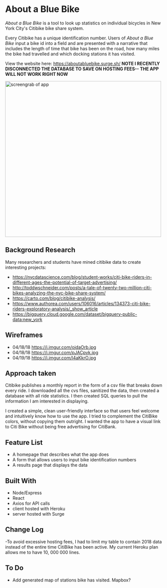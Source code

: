 # About a Blue Bike

_About a Blue Bike_ is a tool to look up statistics on individual bicycles in New York City's Citibike bike share system. 

Every Citibike has a unique identification number. Users of _About a Blue Bike_ input a bike id into a field and are presented with a narrative that includes the length of time that bike has been on the road, how many miles the bike had travelled and which docking stations it has visited.

View the website here: https://aboutabluebike.surge.sh/
**NOTE I RECENTLY DISCONNECTED THE DATABASE TO SAVE ON HOSTING FEES-- THE APP WILL NOT WORK RIGHT NOW**

<img src="https://i.imgur.com/A1J5MxP.jpg" width="500" alt="screengrab of app">

## Background Research
Many researchers and students have mined citibike data to create interesting projects:
- https://nycdatascience.com/blog/student-works/citi-bike-riders-in-different-ages-the-potential-of-target-advertising/
- http://toddwschneider.com/posts/a-tale-of-twenty-two-million-citi-bikes-analyzing-the-nyc-bike-share-system/
- https://carto.com/blog/citibike-analysis/
- https://www.authorea.com/users/106016/articles/134373-citi-bike-riders-exploratory-analysis/_show_article
- https://bigquery.cloud.google.com/dataset/bigquery-public-data:new_york

## Wireframes
- 04/18/18 https://i.imgur.com/ojdaOrb.jpg
- 04/18/18 https://i.imgur.com/pJACpvk.jpg
- 04/19/18 https://i.imgur.com/l4aKkrO.jpg

## Approach taken
Citibike publishes a monthly report in the form of a csv file that breaks down every ride. I downloaded all the cvs files, sanitized the data, then created a database with all ride statistics. I then created SQL queries to pull the information I am interested in displaying.

I created a simple, clean user-friendly interface so that users feel welcome and intuitively know how to use the app. I tried to complement the CitiBike colors, without copying them outright. I wanted the app to have a visual link to Citi Bike without being free advertising for CitiBank.

## Feature List
- A homepage that describes what the app does
- A form that allows users to input bike identification numbers
- A results page that displays the data

## Built With
- Node/Express
- React
- Axios for API calls
- client hosted with Heroku
- server hosted with Surge

## Change Log
-To avoid excessive hosting fees, I had to limit my table to contain 2018 data instead of the entire time CitiBike has been active. My current Heroku plan allows me to have 10, 000 000 lines.

## To Do
- Add generated map of stations bike has visited. Mapbox? 
